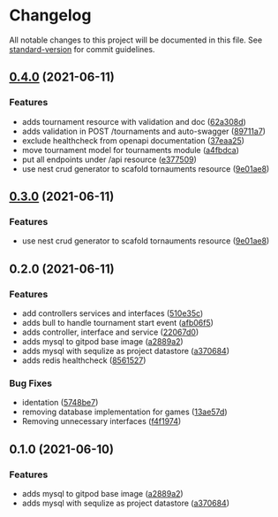 # Changelog

All notable changes to this project will be documented in this file. See [standard-version](https://github.com/conventional-changelog/standard-version) for commit guidelines.

## [0.4.0](https://github.com/yifan-ca/tournament-manager/compare/v0.2.0...v0.4.0) (2021-06-11)


### Features

* adds tournament resource with validation and doc ([62a308d](https://github.com/yifan-ca/tournament-manager/commits/62a308d3a9de61179c297b089afdfee33a71884e))
* adds validation in POST /tournaments and auto-swagger ([89711a7](https://github.com/yifan-ca/tournament-manager/commits/89711a72cad2aceef3dcd6006966e7d5d4f46f57))
* exclude healthcheck from openapi documentation ([37eaa25](https://github.com/yifan-ca/tournament-manager/commits/37eaa250bb46b455c6fb689ad14af4816e827a19))
* move tournament model for tournaments module ([a4fbdca](https://github.com/yifan-ca/tournament-manager/commits/a4fbdcadb5ee4d4379c69f92315a4874769ddb20))
* put all endpoints under /api resource ([e377509](https://github.com/yifan-ca/tournament-manager/commits/e37750933f5646e6c288f503b0e9f024c8cb8710))
* use nest crud generator to scafold tornauments resource ([9e01ae8](https://github.com/yifan-ca/tournament-manager/commits/9e01ae871811d40496b2cac270959be67ebe34f6))

## [0.3.0](https://github.com/yifan-ca/tournament-manager/compare/v0.2.0...v0.3.0) (2021-06-11)


### Features

* use nest crud generator to scafold tornauments resource ([9e01ae8](https://github.com/yifan-ca/tournament-manager/commits/9e01ae871811d40496b2cac270959be67ebe34f6))

## 0.2.0 (2021-06-11)


### Features

* add controllers services and interfaces ([510e35c](https://github.com/yifan-ca/tournament-manager/commits/510e35cba924c2500fbc6990a31e993c2b9c5361))
* adds bull to handle tournament start event ([afb06f5](https://github.com/yifan-ca/tournament-manager/commits/afb06f569977ec7bec4aa584ff58072fac8811c1))
* adds controller, interface and service ([22067d0](https://github.com/yifan-ca/tournament-manager/commits/22067d0819e7e6acfd3c1bd8c80025a12f7bdc33))
* adds mysql to gitpod base image ([a2889a2](https://github.com/yifan-ca/tournament-manager/commits/a2889a2ca65321d7698ee671d33d77d6a9b86d9c))
* adds mysql with sequlize as project datastore ([a370684](https://github.com/yifan-ca/tournament-manager/commits/a3706845d08cd30510ab2cb75ad9adb74f10dcd4))
* adds redis healthcheck ([8561527](https://github.com/yifan-ca/tournament-manager/commits/8561527390bce96b806594e69f425f222679f659))


### Bug Fixes

* identation ([5748be7](https://github.com/yifan-ca/tournament-manager/commits/5748be72a109149646e448283909619c757c9262))
* removing database implementation for games ([13ae57d](https://github.com/yifan-ca/tournament-manager/commits/13ae57d2ffd63e728858b2c95b3a409a6137bca1))
* Removing unnecessary interfaces ([f4f1974](https://github.com/yifan-ca/tournament-manager/commits/f4f19746ec0de88f19442ce0a35400d3ef145b72))

## 0.1.0 (2021-06-10)


### Features

* adds mysql to gitpod base image ([a2889a2](https://github.com/yifan-ca/tournament-manager/commits/a2889a2ca65321d7698ee671d33d77d6a9b86d9c))
* adds mysql with sequlize as project datastore ([a370684](https://github.com/yifan-ca/tournament-manager/commits/a3706845d08cd30510ab2cb75ad9adb74f10dcd4))
